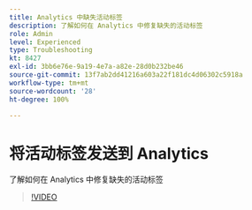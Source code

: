 ```yaml
---
title: Analytics 中缺失活动标签
description: 了解如何在 Analytics 中修复缺失的活动标签
role: Admin
level: Experienced
type: Troubleshooting
kt: 8427
exl-id: 3bb6e76e-9a19-4e7a-a82e-28d0b232be46
source-git-commit: 13f7ab2dd41216a603a22f181dc4d06302c5918a
workflow-type: tm+mt
source-wordcount: '28'
ht-degree: 100%

---
```


# 将活动标签发送到 Analytics

了解如何在 Analytics 中修复缺失的活动标签

>[!VIDEO](https://video.tv.adobe.com/v/335983?quality=12&learn=on)
